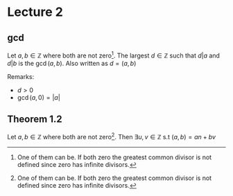 # Lecture 2

## $\gcd$

Let $a, b\in\mathbb{Z}$ where both are not zero[^1]. The largest $d\in\mathbb{Z}$ such that $d|a$ and $d|b$ is the $\gcd(a, b)$. Also written as $d=(a,b)$

Remarks:
+ $d\gt0$
+ $\gcd(a, 0) = |a|$

## Theorem 1.2

Let $a, b\in\mathbb{Z}$ where both are not zero[^1]. Then $\exists u, v\in\mathbb{Z}$ s.t $(a, b)=an+bv$









[^1]: One of them can be. If both zero the greatest common divisor is not defined since zero has infinite divisors.